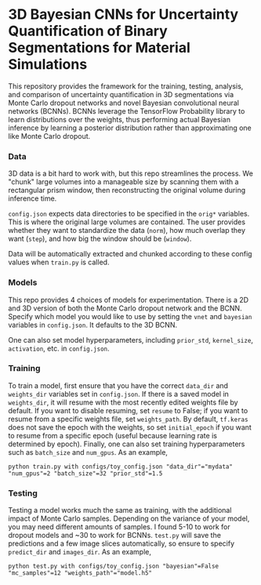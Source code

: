 # 3D Bayesian CNNs for Uncertainty Quantification of Binary Segmentations for Material Simulations

This repository provides the framework for the training, testing, analysis, and comparison of uncertainty quantification in 3D segmentations via Monte Carlo dropout networks and novel Bayesian convolutional neural networks (BCNNs). BCNNs leverage the TensorFlow Probability library to learn distributions over the weights, thus performing actual Bayesian inference by learning a posterior distribution rather than approximating one like Monte Carlo dropout.  

### Data

3D data is a bit hard to work with, but this repo streamlines the process. We "chunk" large volumes into a manageable size by scanning them with a rectangular prism window, then reconstructing the original volume during inference time.  

`config.json` expects data directories to be specified in the `orig*` variables. This is where the original large volumes are contained. The user provides whether they want to standardize the data (`norm`), how much overlap they want (`step`), and how big the window should be (`window`).  

Data will be automatically extracted and chunked according to these config values when `train.py` is called.

### Models

This repo provides 4 choices of models for experimentation. There is a 2D and 3D version of both the Monte Carlo dropout network and the BCNN. Specify which model you would like to use by setting the `vnet` and `bayesian` variables in `config.json`. It defaults to the 3D BCNN.  

One can also set model hyperparameters, including `prior_std`, `kernel_size`, `activation`, etc. in `config.json`.

### Training

To train a model, first ensure that you have the correct `data_dir` and `weights_dir` variables set in `config.json`. If there is a saved model in `weights_dir`, it will resume with the most recently edited weights file by default. If you want to disable resuming, set `resume` to False; if you want to resume from a specific weights file, set `weights_path`. By default, `tf.keras` does not save the epoch with the weights, so set `initial_epoch` if you want to resume from a specific epoch (useful because learning rate is determined by epoch). Finally, one can also set training hyperparameters such as `batch_size` and `num_gpus`. As an example,  

`python train.py with configs/toy_config.json "data_dir"="mydata" "num_gpus"=2 "batch_size"=32 "prior_std"=1.5`

### Testing

Testing a model works much the same as training, with the additional impact of Monte Carlo samples. Depending on the variance of your model, you may need different amounts of samples. I found 5-10 to work for dropout models and ~30 to work for BCNNs. `test.py` will save the predictions and a few image slices automatically, so ensure to specify `predict_dir` and `images_dir`. As an example,  

`python test.py with configs/toy_config.json "bayesian"=False "mc_samples"=12 "weights_path"="model.h5"`

